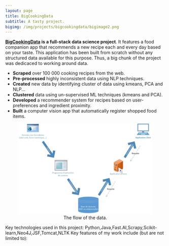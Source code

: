 ```yaml
---
layout: page
title: BigCookingData
subtitle: A tasty project.
bigimg: /img/projects/bigcookingdata/bigimage2.png
---
```


**[BigCookingData](https://github.com/johan-gras/Indoor-Tracking) is a full-stack data science project**.
It features a food companion app that recommends a new recipe each and every day based on your taste.
This application has been built from scratch without any structured data available for this purpose.
Thus, a big chunk of the project was dedicaced to working around data.

- **Scraped** over 100 000 cooking recipes from the web.
- **Pre-processed** highly inconsistent data using NLP techniques.
- **Created** new data by identifying cluster of data using kmeans, PCA and NLP...
- **Clustered** data using un-supervised ML techniques (kmeans and PCA).
- **Developed** a recommender system for recipes based on user-preferences and ingredient proximity.
- **Built** a computer vision app that automatically register shopped food items.

<div style="text-align: center;">
	<figure>
	  <img src="/img/projects/bigcookingdata/dataflow.png" alt="The flow of the data."/>
	  <figcaption>The flow of the data.</figcaption>
	</figure>
</div>

Key technologies used in this project: Python,Java,Fast.AI,Scrapy,Scikit-learn,Neo4J,JSF,Tomcat,NLTK
Key features of my work include (but are not limited to):